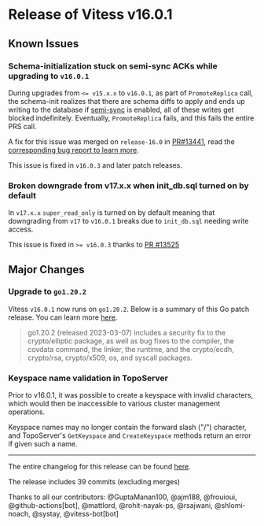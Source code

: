 # Release of Vitess v16.0.1

## Known Issues

### Schema-initialization stuck on semi-sync ACKs while upgrading to `v16.0.1`

During upgrades from `<= v15.x.x` to `v16.0.1`, as part of `PromoteReplica` call, the schema-init realizes that there are schema diffs to apply and ends up writing to the database if [semi-sync](https://vitess.io/docs/16.0/reference/features/mysql-replication/#semi-sync) is enabled, all of these writes get blocked indefinitely.
Eventually, `PromoteReplica` fails, and this fails the entire PRS call.

A fix for this issue was merged on `release-16.0` in [PR#13441](https://github.com/vitessio/vitess/pull/13441), read the [corresponding bug report to learn more](https://github.com/vitessio/vitess/issues/13426).

This issue is fixed  in `v16.0.3` and later patch releases.

### <a id="init-db-sql-turned-on"/>Broken downgrade from v17.x.x when init_db.sql turned on by default

In `v17.x.x` `super_read_only` is turned on by default meaning that downgrading from `v17` to `v16.0.1` breaks due to `init_db.sql` needing write access.

This issue is fixed in `>= v16.0.3` thanks to [PR #13525](https://github.com/vitessio/vitess/pull/13525)

## Major Changes

### Upgrade to `go1.20.2`

Vitess `v16.0.1` now runs on `go1.20.2`.
Below is a summary of this Go patch release. You can learn more [here](https://go.dev/doc/devel/release#go1.20).

> go1.20.2 (released 2023-03-07) includes a security fix to the crypto/elliptic package, as well as bug fixes to the compiler, the covdata command, the linker, the runtime, and the crypto/ecdh, crypto/rsa, crypto/x509, os, and syscall packages.

### Keyspace name validation in TopoServer

Prior to v16.0.1, it was possible to create a keyspace with invalid characters, which would then be inaccessible to various cluster management operations.

Keyspace names may no longer contain the forward slash ("/") character, and TopoServer's `GetKeyspace` and `CreateKeyspace` methods return an error if given such a name.

------------
The entire changelog for this release can be found [here](https://github.com/vitessio/vitess/blob/main/changelog/16.0/16.0.1/changelog.md).

The release includes 39 commits (excluding merges)

Thanks to all our contributors: @GuptaManan100, @ajm188, @frouioui, @github-actions[bot], @mattlord, @rohit-nayak-ps, @rsajwani, @shlomi-noach, @systay, @vitess-bot[bot]


